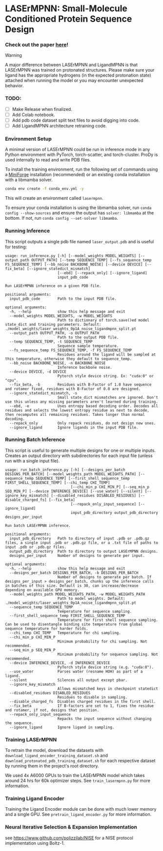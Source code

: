 # LASErMPNN: Small-Molecule Conditioned Protein Sequence Design

### Check out the paper [here](https://www.biorxiv.org/content/10.1101/2025.04.22.649862v1)!

> [!WARNING]
> A major difference between LASErMPNN and LigandMPNN is that LASErMPNN was trained on protonated structures. 
> Please make sure your ligand has the appropriate hydrogens (in the expected protonation state) attached when running the model or you may encounter unexpected behavior.

### TODO:

- [ ] Make Release when finalized.
- [ ] Add Colab notebook.
- [ ] Add pdb code dataset split text files to avoid digging into code.
- [ ] Add LigandMPNN architecture retraining code.

### Environment Setup

A minimal version of LASErMPNN could be run in inference mode in any Python environment with PyTorch, torch-scatter, and torch-cluster. 
ProDy is used internally to read and write PDB files.

To install the training environment, run the following set of commands using a [MiniForge](https://github.com/conda-forge/miniforge/releases/tag/24.11.3-2) installation (recommended) or an existing conda installation with a libmamba solver.

```bash
conda env create -f conda_env.yml -y
```

This will create an environment called `lasermpnn`.

To ensure your conda installation is using the libmamba solver, run `conda config --show-sources` 
and ensure the output has `solver: libmamba` at the bottom. 
If not, run `conda config --set-solver libmamba`.


### Running Inference

This script outputs a single pdb file named `laser_output.pdb` and is useful for testing:


```text
usage: run_inference.py [-h] [--model_weights MODEL_WEIGHTS] [--output_path OUTPUT_PATH] [--temp SEQUENCE_TEMP] [--fs_sequence_temp FS_SEQUENCE_TEMP] [--bb_noise BACKBONE_NOISE] [--device DEVICE] [--fix_beta] [--ignore_statedict_mismatch]
                        [--ebd] [--repack_only] [--ignore_ligand]
                        input_pdb_code

Run LASErMPNN inference on a given PDB file.

positional arguments:
  input_pdb_code        Path to the input PDB file.

optional arguments:
  -h, --help            show this help message and exit
  --model_weights MODEL_WEIGHTS, -w MODEL_WEIGHTS
                        Path to dictionary of torch.save()ed model state_dict and training parameters. Default: ./model_weights/laser_weights_0p1A_noise_ligandmpnn_split.pt
  --output_path OUTPUT_PATH, -o OUTPUT_PATH
                        Path to the output PDB file.
  --temp SEQUENCE_TEMP, -t SEQUENCE_TEMP
                        Sequence sample temperature.
  --fs_sequence_temp FS_SEQUENCE_TEMP, -f FS_SEQUENCE_TEMP
                        Residues around the ligand will be sampled at this temperature, otherwise they default to sequence_temp.
  --bb_noise BACKBONE_NOISE, -n BACKBONE_NOISE
                        Inference backbone noise.
  --device DEVICE, -d DEVICE
                        Pytorch style device string. Ex: "cuda:0" or "cpu".
  --fix_beta, -b        Residues with B-Factor of 1.0 have sequence and rotamer fixed, residues with B-Factor of 0.0 are designed.
  --ignore_statedict_mismatch, -s
                        Small state_dict mismatches are ignored. Don't use this unless any missing parameters aren't learned during training.
  --ebd, -e             Uses entropy based decoding order. Decodes all residues and selects the lowest entropy residue as next to decode, then recomputes all remaining residues. Takes longer than normal decoding.
  --repack_only         Only repack residues, do not design new ones.
  --ignore_ligand       Ignore ligands in the input PDB file.
```


### Running Batch Inference

This script is useful to generate multiple designs for one or multiple inputs. Creates an output directory with subdirectories for each input file (unless run with a single input file).

```text
usage: run_batch_inference.py [-h] [--designs_per_batch DESIGNS_PER_BATCH] [--model_weights_path MODEL_WEIGHTS_PATH] [--sequence_temp SEQUENCE_TEMP] [--first_shell_sequence_temp FIRST_SHELL_SEQUENCE_TEMP] [--chi_temp CHI_TEMP]
                              [--chi_min_p CHI_MIN_P] [--seq_min_p SEQ_MIN_P] [--device INFERENCE_DEVICE] [--use_water] [--silent] [--ignore_key_mismatch] [--disabled_residues DISABLED_RESIDUES] [--disable_charged_fs] [--fix_beta]
                              [--repack_only_input_sequence] [--ignore_ligand]
                              input_pdb_directory output_pdb_directory designs_per_input

Run batch LASErMPNN inference.

positional arguments:
  input_pdb_directory   Path to directory of input .pdb or .pdb.gz files, a single input .pdb or .pdb.gz file, or a .txt file of paths to input .pdb or .pdb.gz files.
  output_pdb_directory  Path to directory to output LASErMPNN designs.
  designs_per_input     Number of designs to generate per input.

optional arguments:
  -h, --help            show this help message and exit
  --designs_per_batch DESIGNS_PER_BATCH, -b DESIGNS_PER_BATCH
                        Number of designs to generate per batch. If designs_per_input > designs_per_batch, chunks up the inference calls in batches of this size. Default is 30, can increase/decrease depending on available GPU memory.
  --model_weights_path MODEL_WEIGHTS_PATH, -w MODEL_WEIGHTS_PATH
                        Path to model weights. Default: ./model_weights/laser_weights_0p1A_noise_ligandmpnn_split.pt
  --sequence_temp SEQUENCE_TEMP
                        Temperature for sequence sampling.
  --first_shell_sequence_temp FIRST_SHELL_SEQUENCE_TEMP
                        Temperature for first shell sequence sampling. Can be used to disentangle binding site temperature from global sequence temperature for harder folds.
  --chi_temp CHI_TEMP   Temperature for chi sampling.
  --chi_min_p CHI_MIN_P
                        Minimum probability for chi sampling. Not recommended.
  --seq_min_p SEQ_MIN_P
                        Minimum probability for sequence sampling. Not recommended.
  --device INFERENCE_DEVICE, -d INFERENCE_DEVICE
                        PyTorch style device string (e.g. "cuda:0").
  --use_water           Parses water (resname HOH) as part of a ligand.
  --silent              Silences all output except pbar.
  --ignore_key_mismatch
                        Allows mismatched keys in checkpoint statedict
  --disabled_residues DISABLED_RESIDUES
                        Residues to disable in sampling.
  --disable_charged_fs  Disables charged residues in the first shell.
  --fix_beta            If B-factors are set to 1, fixes the residue and rotamer, if not, designs that position.
  --repack_only_input_sequence
                        Repacks the input sequence without changing the sequence.
  --ignore_ligand       Ignore ligand in sampling.
```


### Training LASErMPNN

To retrain the model, download the datasets with `download_ligand_encoder_training_dataset.sh` and `download_protonated_pdb_training_dataset.sh` for each respective dataset by running them in the project's root directory.

We used 4x A6000 GPUs to train the LASErMPNN model which takes around 24 hrs for 60k optimizer steps. See `train_lasermpnn.py` for more information.


### Training Ligand Encoder

Training the Ligand Encoder module can be done with much lower memory and a single GPU. See `pretrain_ligand_encoder.py` for more information.


### Neural Iterative Selection & Expansion Implementation

see https://www.github.com/polizzilab/NISE for a NISE protocol implementation using Boltz-1.


